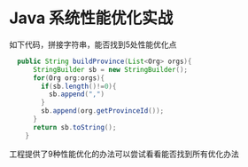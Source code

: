 # Java 系统性能优化实战

如下代码，拼接字符串，能否找到5处性能优化点

```java
  public String buildProvince(List<Org> orgs){
      StringBuilder sb = new StringBuilder();
      for(Org org:orgs){
        if(sb.length()!=0){
          sb.append(",")
        }
        sb.append(org.getProvinceId());
      }
      return sb.toString();
    }
```

工程提供了9种性能优化的办法可以尝试看看能否找到所有优化办法
